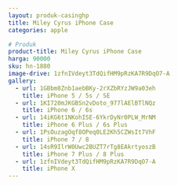 ```yaml
---
layout: produk-casinghp
title: Miley Cyrus iPhone Case
categories: apple

# Produk
product-title: Miley Cyrus iPhone Case
harga: 90000
sku: hn-1880
image-drive: 1zfnIVdeyt3TdQifHM9pRzKA7R9DqO7-A
gallery:
  - url: 1GBbm8Znb1aebBKy-2rXZbRYzJW9a03eh
    title: iPhone 5 / 5s / SE
  - url: 1KI720mJKGBSn2vDoto_977lAElBTlNQz
    title: iPhone 6 / 6s
  - url: 14iKG6t1NKohISE-6YkrDyNr0PLW_MrNM
    title: iPhone 6 Plus / 6s Plus
  - url: 1PsOuzagOqf8OPeq0LE2Kh5CZWsIt7VhF
    title: iPhone 7 / 8
  - url: 14sR9IlrW0Uwc2BUZT7rTg8EAkrtyoszB
    title: iPhone 7 Plus / 8 Plus
  - url: 1zfnIVdeyt3TdQifHM9pRzKA7R9DqO7-A
    title: iPhone X
---
```

